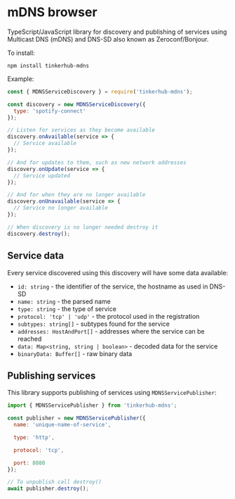 # mDNS browser

TypeScript/JavaScript library for discovery and publishing of services using
Multicast DNS (mDNS) and DNS-SD also known as Zeroconf/Bonjour.

To install:

```
npm install tinkerhub-mdns
```

Example:

```javascript
const { MDNSServiceDiscovery } = require('tinkerhub-mdns');

const discovery = new MDNSServiceDiscovery({
  type: 'spotify-connect'
});

// Listen for services as they become available
discovery.onAvailable(service => {
  // Service available
});

// And for updates to them, such as new network addresses
discovery.onUpdate(service => {
  // Service updated
});

// And for when they are no longer available
discovery.onUnavailable(service => {
  // Service no longer available
});

// When discovery is no longer needed destroy it
discovery.destroy();
```

## Service data

Every service discovered using this discovery will have some data available:

* `id: string` - the identifier of the service, the hostname as used in DNS-SD
* `name: string` - the parsed name
* `type: string` - the type of service
* `protocol: 'tcp' | 'udp'` - the protocol used in the registration
* `subtypes: string[]` - subtypes found for the service
* `addresses: HostAndPort[]` - addresses where the service can be reached
* `data: Map<string, string | boolean>` - decoded data for the service
* `binaryData: Buffer[]` - raw binary data

## Publishing services

This library supports publishing of services using `MDNSServicePublisher`:

```javascript
import { MDNSServicePublisher } from 'tinkerhub-mdns';

const publisher = new MDNSServicePublisher({
  name: 'unique-name-of-service',

  type: 'http',

  protocol: 'tcp',

  port: 8080
});

// To unpublish call destroy()
await publisher.destroy();
```
